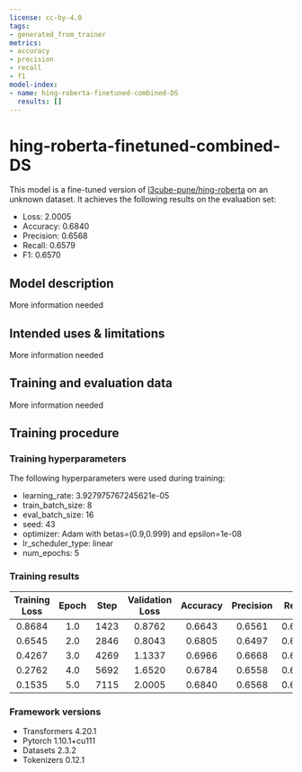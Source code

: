 ```yaml
---
license: cc-by-4.0
tags:
- generated_from_trainer
metrics:
- accuracy
- precision
- recall
- f1
model-index:
- name: hing-roberta-finetuned-combined-DS
  results: []
---
```


<!-- This model card has been generated automatically according to the information the Trainer had access to. You
should probably proofread and complete it, then remove this comment. -->

# hing-roberta-finetuned-combined-DS

This model is a fine-tuned version of [l3cube-pune/hing-roberta](https://huggingface.co/l3cube-pune/hing-roberta) on an unknown dataset.
It achieves the following results on the evaluation set:
- Loss: 2.0005
- Accuracy: 0.6840
- Precision: 0.6568
- Recall: 0.6579
- F1: 0.6570

## Model description

More information needed

## Intended uses & limitations

More information needed

## Training and evaluation data

More information needed

## Training procedure

### Training hyperparameters

The following hyperparameters were used during training:
- learning_rate: 3.927975767245621e-05
- train_batch_size: 8
- eval_batch_size: 16
- seed: 43
- optimizer: Adam with betas=(0.9,0.999) and epsilon=1e-08
- lr_scheduler_type: linear
- num_epochs: 5

### Training results

| Training Loss | Epoch | Step | Validation Loss | Accuracy | Precision | Recall | F1     |
|:-------------:|:-----:|:----:|:---------------:|:--------:|:---------:|:------:|:------:|
| 0.8684        | 1.0   | 1423 | 0.8762          | 0.6643   | 0.6561    | 0.6209 | 0.6215 |
| 0.6545        | 2.0   | 2846 | 0.8043          | 0.6805   | 0.6497    | 0.6522 | 0.6502 |
| 0.4267        | 3.0   | 4269 | 1.1337          | 0.6966   | 0.6668    | 0.6699 | 0.6680 |
| 0.2762        | 4.0   | 5692 | 1.6520          | 0.6784   | 0.6558    | 0.6571 | 0.6553 |
| 0.1535        | 5.0   | 7115 | 2.0005          | 0.6840   | 0.6568    | 0.6579 | 0.6570 |


### Framework versions

- Transformers 4.20.1
- Pytorch 1.10.1+cu111
- Datasets 2.3.2
- Tokenizers 0.12.1
